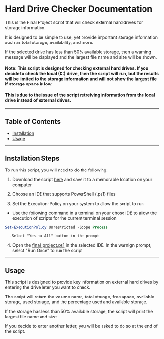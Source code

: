 # Hard Drive Checker Documentation

This is the Final Project script that will check external hard drives for storage information. 

It is designed to be simple to use, yet provide important storage information such as total storage, availability, and more. 

If the selected drive has less than 50% available storage, then a warning message will be displayed and the largest file name and size will be shown. 

#### Note: This script is designed for checking external hard drives. If you decide to check the local (C:) drive, then the script will run, but the results will be limited to the storage information and will not show the largest file if storage space is low. 

#### This is due to the issue of the script retreiving information from the local drive instead of external drives.

---

## Table of Contents

- [Installation](#instlalation)
- [Usage](#usage)

---

## Installation Steps

To run this script, you will need to do the following:

1. Download the script [here](./project3.ps1) and save it to a memorable location on your computer

2. Choose an IDE that supports PowerShell (.ps1) files

3. Set the Execution-Policy on your system to allow the script to run

  - Use the following command in a terminal on your chose IDE to allow the execution of scripts for the current terminal session

```powershell
Set-ExecutionPolicy Unrestricted -Scope Process
```

      -Select "Yes to All" button in the prompt

4. Open the [final_project.ps1](./final_project.ps1) in the selected IDE. In the warnign prompt, select "Run Once" to run the script




---

## Usage

This script is designed to provide key information on external hard drives by entering the drive leter you want to check.

The script will return the volume name, total storage, free space, available storage, used storage, and the percentage used and available storage.

If the storage has less than 50% available storage, the script will print the largest file name and size.

If you decide to enter another letter, you will be asked to do so at the end of the script.


